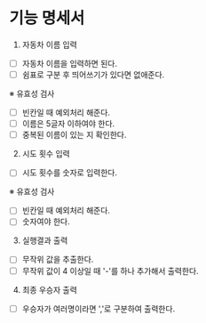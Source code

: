 # 기능 명세서

1. 자동차 이름 입력

- [ ] 자동차 이름을 입력하면 된다.
- [ ] 쉼표로 구분 후 띄어쓰기가 있다면 없애준다.

※ 유효성 검사

- [ ] 빈칸일 때 예외처리 해준다.
- [ ] 이름은 5글자 이하여야 한다.
- [ ] 중복된 이름이 있는 지 확인한다.

2. 시도 횟수 입력

- [ ] 시도 횟수를 숫자로 입력한다.

※ 유효성 검사

- [ ] 빈칸일 때 예외처리 해준다.
- [ ] 숫자여야 한다.

3. 실행결과 출력

- [ ] 무작위 값을 추출한다.
- [ ] 무작위 값이 4 이상일 때 '-'를 하나 추가해서 출력한다.

4. 최종 우승자 출력

- [ ] 우승자가 여러명이라면 ','로 구분하여 출력한다.
